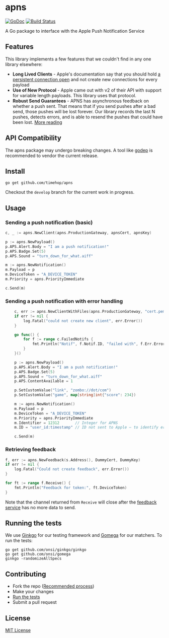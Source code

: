 # apns

[![GoDoc](https://godoc.org/github.com/timehop/apns?status.svg)](https://godoc.org/github.com/timehop/apns)
[![Build Status](https://travis-ci.org/timehop/apns.svg?branch=master)](https://travis-ci.org/timehop/apns)

A Go package to interface with the Apple Push Notification Service

## Features

This library implements a few features that we couldn't find in any one library elsewhere:

* **Long Lived Clients** - Apple's documentation say that you should hold [a persistent connection open](https://developer.apple.com/library/ios/documentation/NetworkingInternet/Conceptual/RemoteNotificationsPG/Chapters/CommunicatingWIthAPS.html#//apple_ref/doc/uid/TP40008194-CH101-SW6) and not create new connections for every payload
* **Use of New Protocol** - Apple came out with v2 of their API with support for variable length payloads. This library uses that protocol.
* **Robust Send Guarantees** - APNS has asynchronous feedback on whether a push sent. That means that if you send pushes after a bad send, those pushes will be lost forever. Our library records the last N pushes, detects errors, and is able to resend the pushes that could have been lost. [More reading](http://redth.codes/the-problem-with-apples-push-notification-ser/)

## API Compatibility

The apns package may undergo breaking changes. A tool like [godep](https://github.com/tools/godep) is recommended to vendor the current release.

## Install

```
go get github.com/timehop/apns
```

Checkout the `develop` branch for the current work in progress.

## Usage

### Sending a push notification (basic)

```go
c, _ := apns.NewClient(apns.ProductionGateway, apnsCert, apnsKey)

p := apns.NewPayload()
p.APS.Alert.Body = "I am a push notification!"
p.APS.Badge.Set(5)
p.APS.Sound = "turn_down_for_what.aiff"

m := apns.NewNotification()
m.Payload = p
m.DeviceToken = "A_DEVICE_TOKEN"
m.Priority = apns.PriorityImmediate

c.Send(m)
```

### Sending a push notification with error handling

```go
    c, err := apns.NewClientWithFiles(apns.ProductionGateway, "cert.pem", "key.pem")
    if err != nil {
        log.Fatal("could not create new client", err.Error())
    }

    go func() {
        for f := range c.FailedNotifs {
            fmt.Println("Notif", f.Notif.ID, "failed with", f.Err.Error())
        }
    }()

    p := apns.NewPayload()
    p.APS.Alert.Body = "I am a push notification!"
    p.APS.Badge.Set(5)
    p.APS.Sound = "turn_down_for_what.aiff"
    p.APS.ContentAvailable = 1

    p.SetCustomValue("link", "zombo://dot/com")
    p.SetCustomValue("game", map[string]int{"score": 234})

    m := apns.NewNotification()
    m.Payload = p
    m.DeviceToken = "A_DEVICE_TOKEN"
    m.Priority = apns.PriorityImmediate
    m.Identifier = 12312       // Integer for APNS
    m.ID = "user_id:timestamp" // ID not sent to Apple – to identify error notifications

    c.Send(m)
```

### Retrieving feedback

```go
f, err := apns.NewFeedback(s.Address(), DummyCert, DummyKey)
if err != nil {
	log.Fatal("Could not create feedback", err.Error())
}

for ft := range f.Receive() {
	fmt.Println("Feedback for token:", ft.DeviceToken)
}
```

Note that the channel returned from `Receive` will close after the
[feedback service](https://developer.apple.com/library/ios/documentation/NetworkingInternet/Conceptual/RemoteNotificationsPG/Chapters/CommunicatingWIthAPS.html#//apple_ref/doc/uid/TP40008194-CH101-SW3)
has no more data to send.

## Running the tests

We use [Ginkgo](https://onsi.github.io/ginkgo) for our testing framework and
[Gomega](http://onsi.github.io/gomega/) for our matchers. To run the tests:

```
go get github.com/onsi/ginkgo/ginkgo
go get github.com/onsi/gomega
ginkgo -randomizeAllSpecs
```

## Contributing

- Fork the repo ([Recommended process](https://splice.com/blog/contributing-open-source-git-repositories-go/))
- Make your changes
- [Run the tests](https://github.com/timehop/apns#running-the-tests)
- Submit a pull request

## License

[MIT License](https://github.com/timehop/apns/blob/master/LICENSE)
